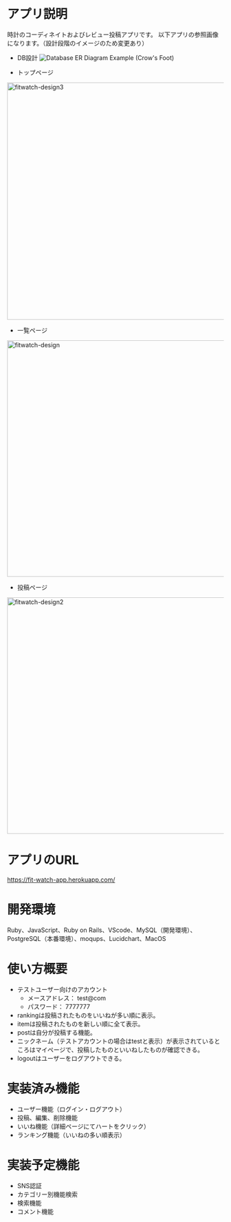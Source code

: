 # アプリ説明
時計のコーディネイトおよびレビュー投稿アプリです。
以下アプリの参照画像になります。（設計段階のイメージのため変更あり）

- DB設計
![Database ER Diagram Example (Crow's Foot)](https://user-images.githubusercontent.com/49112822/65482771-0da79e80-ded5-11e9-8af5-87e4f4392a84.jpeg)

- トップページ
<img width="551" alt="fitwatch-design3" src="https://user-images.githubusercontent.com/49112822/65421229-329d0280-de3e-11e9-867c-f98583f5faf7.png">

- 一覧ページ
<img width="549" alt="fitwatch-design" src="https://user-images.githubusercontent.com/49112822/65421631-2b2a2900-de3f-11e9-881a-8476ffb08b33.png">

- 投稿ページ
<img width="549" alt="fitwatch-design2" src="https://user-images.githubusercontent.com/49112822/65421651-3bda9f00-de3f-11e9-88d1-775ebafbbe4c.png">



# アプリのURL
https://fit-watch-app.herokuapp.com/

# 開発環境
Ruby、JavaScript、Ruby on Rails、VScode、MySQL（開発環境）、PostgreSQL（本番環境）、moqups、Lucidchart、MacOS

# 使い方概要
- テストユーザー向けのアカウント
  - メースアドレス： test@com
  - パスワード： 7777777
- rankingは投稿されたものをいいねが多い順に表示。
- itemは投稿されたものを新しい順に全て表示。
- postは自分が投稿する機能。
- ニックネーム（テストアカウントの場合はtestと表示）が表示されているところはマイページで、投稿したものといいねしたものが確認できる。
- logoutはユーザーをログアウトできる。

# 実装済み機能
- ユーザー機能（ログイン・ログアウト）
- 投稿、編集、削除機能
- いいね機能（詳細ページにてハートをクリック）
- ランキング機能（いいねの多い順表示）

# 実装予定機能
- SNS認証
- カテゴリー別機能検索
- 検索機能
- コメント機能


